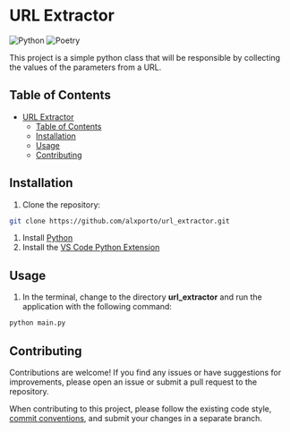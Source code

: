 # URL Extractor

![Python](https://img.shields.io/badge/python-3670A0?style=for-the-badge&logo=python&logoColor=ffdd54)
![Poetry](https://img.shields.io/badge/Poetry-%233B82F6.svg?style=for-the-badge&logo=poetry&logoColor=0B3D8D)

This project is a simple python class that will be responsible by collecting the values of the parameters from a URL.

## Table of Contents

- [URL Extractor](#url-extractor)
  - [Table of Contents](#table-of-contents)
  - [Installation](#installation)
  - [Usage](#usage)
  - [Contributing](#contributing)

## Installation

1. Clone the repository:

```bash
git clone https://github.com/alxporto/url_extractor.git
```
1. Install [Python](https://www.python.org/)
2. Install the [VS Code Python Extension](https://marketplace.visualstudio.com/items?itemName=ms-python.python)
 
## Usage

1. In the terminal, change to the directory **url_extractor** and run the application with the following command:
   
```bash
python main.py
```    
## Contributing

Contributions are welcome! If you find any issues or have suggestions for improvements, please open an issue or submit a pull request to the repository.

When contributing to this project, please follow the existing code style, [commit conventions](https://www.conventionalcommits.org/en/v1.0.0/), and submit your changes in a separate branch.
